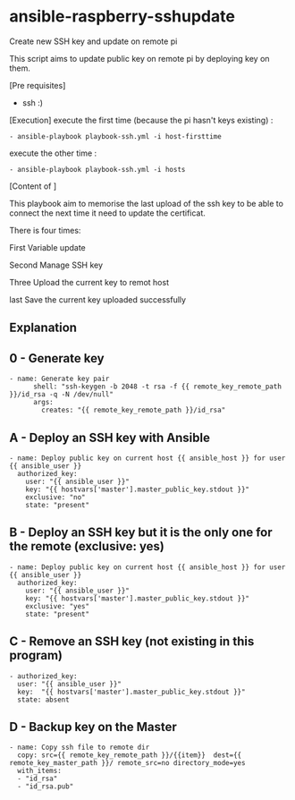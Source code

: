 # ansible-raspberry-sshupdate
Create new SSH key and update on remote pi

This script aims to update public key on remote pi by deploying key on them.

[Pre requisites]
- ssh :)

[Execution]
execute the first time (because the pi hasn't keys existing) :

    - ansible-playbook playbook-ssh.yml -i host-firsttime
    
execute the other time :

    - ansible-playbook playbook-ssh.yml -i hosts


[Content of ]

This playbook aim to memorise the last upload of the ssh key to be able to connect the next time it need to update the certificat.

There is four times:

First
Variable update

Second
Manage SSH key 

Three
Upload the current key to remot host

last
Save the current key uploaded successfully 



## Explanation

## 0 - Generate key

    - name: Generate key pair
          shell: "ssh-keygen -b 2048 -t rsa -f {{ remote_key_remote_path }}/id_rsa -q -N /dev/null"
          args:
            creates: "{{ remote_key_remote_path }}/id_rsa"
        
##  A - Deploy an SSH key with Ansible

 	- name: Deploy public key on current host {{ ansible_host }} for user {{ ansible_user }}
      authorized_key:
        user: "{{ ansible_user }}"
        key: "{{ hostvars['master'].master_public_key.stdout }}"
        exclusive: "no"
        state: "present"


## B - Deploy an SSH key but it is the only one for the remote (exclusive: yes)

    - name: Deploy public key on current host {{ ansible_host }} for user {{ ansible_user }}
      authorized_key:
        user: "{{ ansible_user }}"
        key: "{{ hostvars['master'].master_public_key.stdout }}"
        exclusive: "yes"
        state: "present"
      
      
## C - Remove an SSH key (not existing in this program)

    - authorized_key:
      user: "{{ ansible_user }}"
      key:  "{{ hostvars['master'].master_public_key.stdout }}"
      state: absent

## D - Backup key on the Master
    - name: Copy ssh file to remote dir
      copy: src={{ remote_key_remote_path }}/{{item}}  dest={{ remote_key_master_path }}/ remote_src=no directory_mode=yes
      with_items:
      - "id_rsa"
      - "id_rsa.pub"

